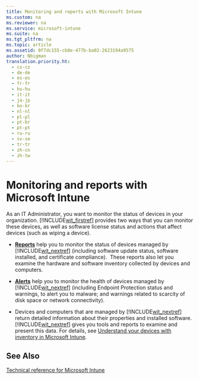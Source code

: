 ```yaml
---
title: Monitoring and reports with Microsoft Intune
ms.custom: na
ms.reviewer: na
ms.service: microsoft-intune
ms.suite: na
ms.tgt_pltfrm: na
ms.topic: article
ms.assetid: 0f7dc155-cb8e-477b-ba02-2623194a9575
author: Nbigman
translation.priority.ht: 
  - cs-cz
  - de-de
  - es-es
  - fr-fr
  - hu-hu
  - it-it
  - ja-jp
  - ko-kr
  - nl-nl
  - pl-pl
  - pt-br
  - pt-pt
  - ru-ru
  - sv-se
  - tr-tr
  - zh-cn
  - zh-tw
---
```

# Monitoring and reports with Microsoft Intune
As an IT Administrator, you want to monitor the status of devices in your organization. [!INCLUDE[wit_firstref](../Token/wit_firstref_md.md)] provides two ways that you can monitor these devices, as well as software license status and actions that affect devices (such as wiping a device).

-   **[Reports](https://technet.microsoft.com/library/dn646977.aspx)** help you to monitor the status of devices managed by [!INCLUDE[wit_nextref](../Token/wit_nextref_md.md)] (including software update status, software installed, and certificate compliance). 
     These reports also let you examine the hardware and software inventory collected by devices and computers.

-   **[Alerts](https://technet.microsoft.com/library/dn646958.aspx)** help you to monitor the health of devices managed by [!INCLUDE[wit_nextref](../Token/wit_nextref_md.md)] (including Endpoint Protection status and warnings, to alert you to malware; and warnings related to scarcity of disk space or network connectivity).

-   Devices and computers that are managed by [!INCLUDE[wit_nextref](../Token/wit_nextref_md.md)] return detailed information about their properties and installed software.  [!INCLUDE[wit_nextref](../Token/wit_nextref_md.md)] gives you tools and reports to examine and present this data. For details, see [Understand your devices with inventory in Microsoft Intune](../Topic/Understand-your-devices-with-inventory-in-Microsoft-Intune.md).

## See Also
[Technical reference for Microsoft Intune](../Topic/Technical-reference-for-Microsoft-Intune.md)

